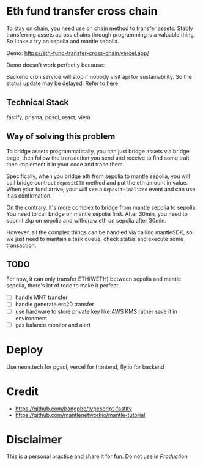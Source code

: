 # Eth fund transfer cross chain

To stay on chain, you need use on chain method to transfer assets. Stably transferring assets across chains through programming is a valuable thing. So I take a try on sepolia and mantle sepolia.

Demo: https://eth-fund-transfer-cross-chain.vercel.app/

Demo doesn't work perfectly because:

Backend cron service will stop if nobody visit api for sustainability. So the status update may be delayed. Refer to [here](https://fly.io/docs/reference/fly-proxy-autostop-autostart/#fly-proxy-process-to-stop-or-suspend-machines)

## Technical Stack

fastify, prisma, pgsql, react, viem

## Way of solving this problem

To bridge assets programmatically, you can just bridge assets via bridge page, then follow the transaction you send and receive to find some trait, then implement it in your code and trace them.

Specifically, when you bridge eth from sepolia to mantle sepolia, you will call bridge contract `depositETH` method and put the eth amount in value. When your fund arrive, your will see a `DepositFinalized` event and can use it as confirmation.

On the contrary, it's more complex to bridge from mantle sepolia to sepolia. You need to call bridge on mantle sepolia first. After 30min, you need to submit zkp on sepolia and withdraw eth on sepolia after 30min.

However, all the complex things can be handled via calling mantleSDK, so we just need to mantain a task queue, check status and execute some transaction.

## TODO

For now, it can only transfer ETH(WETH) between sepolia and mantle sepolia, there's lot of todo to make it perfect

- [ ] handle MNT transfer
- [ ] handle generate erc20 transfer
- [ ] use hardware to store private key like AWS KMS rather save it in environment
- [ ] gas balance monitor and alert

# Deploy

Use neon.tech for pgsql, vercel for frontend, fly.io for backend

# Credit

- https://github.com/bangphe/typescript-fastify
- https://github.com/mantlenetworkio/mantle-tutorial

# Disclaimer

This is a personal practice and share it for fun. Do not use in _Production_

